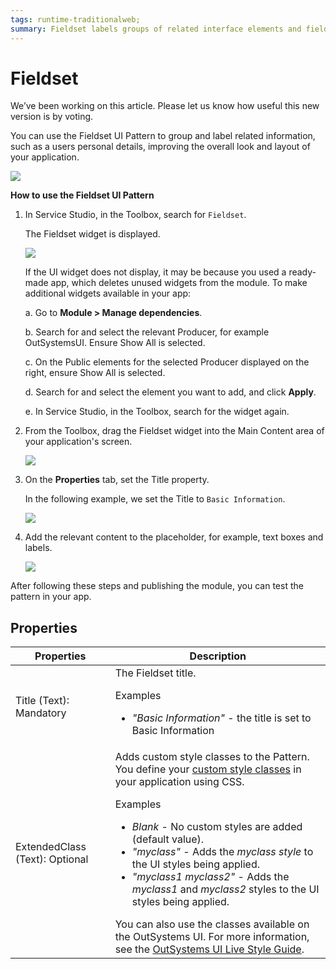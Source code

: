 ```yaml
---
tags: runtime-traditionalweb; 
summary: Fieldset labels groups of related interface elements and fields.
---
```


# Fieldset

<div class="info" markdown="1">

We’ve been working on this article. Please let us know how useful this new version is by voting.

</div>

You can use the Fieldset UI Pattern to group and label related information, such as a users personal details, improving the overall look and layout of your application.

![](<images/fieldset-1-ss.png>)

**How to use the Fieldset UI Pattern**

1. In Service Studio, in the Toolbox, search for `Fieldset`.

    The Fieldset widget is displayed.

    ![](<images/fieldset-6-ss.png>)

    If the UI widget does not display, it may be because you used a ready-made app, which deletes unused widgets from the module. To make additional widgets available in your app:

    a. Go to **Module > Manage dependencies**.

    b. Search for and select the relevant Producer, for example OutSystemsUI. Ensure Show All is selected. 

    c. On the Public elements for the selected Producer displayed on the right, ensure Show All is selected.
    
    d. Search for and select the element you want to add, and click **Apply**. 
    
    e. In Service Studio, in the Toolbox, search for the widget again.

1. From the Toolbox, drag the Fieldset widget into the Main Content area of your application's screen.

    ![](<images/fieldset-7-ss.png>)

1. On the **Properties** tab, set the Title property.

    In the following example, we set the Title to `Basic Information`.

    ![](<images/fieldset-5-ss.png>)

1. Add the relevant content to the placeholder, for example, text boxes and labels.

    ![](<images/fieldset-8-ss.png>)

After following these steps and publishing the module, you can test the pattern in your app.

## Properties

| Properties | Description |
|---|---|
| Title (Text): Mandatory   |  The Fieldset title.  <p>Examples <ul><li>_"Basic Information"_ - the title is set to Basic Information</li></ul></p> | 
| ExtendedClass (Text): Optional  | Adds custom style classes to the Pattern. You define your [custom style classes](../../../../../develop/ui/look-feel/css.md) in your application using CSS. <p>Examples <ul><li>_Blank_ - No custom styles are added (default value).</li><li>_"myclass"_ - Adds the _myclass style_ to the UI styles being applied.</li><li>_"myclass1 myclass2"_ - Adds the _myclass1_ and _myclass2_ styles to the UI styles being applied.</li></ul></p>You can also use the classes available on the OutSystems UI. For more information, see the [OutSystems UI Live Style Guide](https://outsystemsui.outsystems.com/StyleGuidePreview/Styles). |
